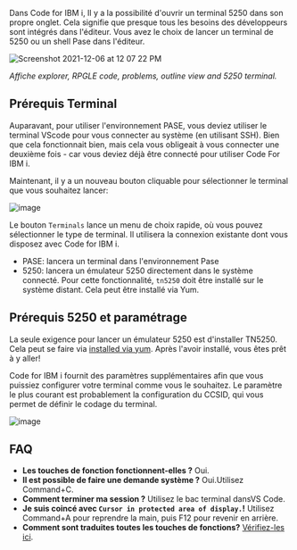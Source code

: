 Dans Code for IBM i, Il y a la possibilité d'ouvrir un terminal 5250 dans son propre onglet. Cela signifie que presque tous les besoins des développeurs sont intégrés dans l'éditeur. Vous avez le choix de lancer un terminal de 5250 ou un shell Pase dans l'éditeur.

![Screenshot 2021-12-06 at 12 07 22 PM](https://user-images.githubusercontent.com/3708366/144915006-20d44162-23ec-4f04-beec-889f989cd497.png)

_Affiche explorer, RPGLE code, problems, outline view and 5250 terminal._

## Prérequis Terminal
Auparavant, pour utiliser l'environnement PASE, vous deviez utiliser le terminal VScode pour vous connecter au système (en utilisant SSH). Bien que cela fonctionnait bien, mais cela vous obligeait à vous connecter une deuxième fois - car vous deviez déjà être connecté pour utiliser Code For IBM i.

Maintenant, il y a un nouveau bouton cliquable pour sélectionner le terminal que vous souhaitez lancer:

![image](https://user-images.githubusercontent.com/3708366/144915672-6f2dbea4-c3cc-453c-8cdf-43297e9cf602.png)

Le bouton `Terminals` lance un menu de choix rapide, où vous pouvez sélectionner le type de terminal. Il utilisera la connexion existante dont vous disposez avec Code for IBM i.

* PASE: lancera un terminal dans l'environnement Pase
* 5250: lancera un émulateur 5250 directement dans le système connecté. Pour cette fonctionnalité, `tn5250` doit être installé sur le système distant. Cela peut être installé via Yum.

## Prérequis 5250 et paramétrage

La seule exigence pour lancer un émulateur 5250 est d'installer TN5250. Cela peut se faire via [installed via yum](https://www.seidengroup.com/php-documentation/how-to-set-up-the-ibm-i-open-source-environment/). Après l'avoir installé, vous êtes prêt à y aller!

Code for IBM i fournit des paramètres supplémentaires afin que vous puissiez configurer votre terminal comme vous le souhaitez. Le paramètre le plus courant est probablement la configuration du CCSID, qui vous permet de définir le codage du terminal.

![image](https://user-images.githubusercontent.com/3708366/144916702-79ba1d15-ab1f-4248-abed-8b19c84715c9.png)

## FAQ

- **Les touches de fonction fonctionnent-elles ?** Oui.
- **Il est possible de faire une demande système ?** Oui.Utilisez  Command+C.
- **Comment terminer ma session ?** Utilisez le bac terminal dansVS Code.
- **Je suis coincé avec `Cursor in protected area of display.`!** Utilisez Command+A pour reprendre la main, puis F12 pour revenir en arrière.
- **Comment sont traduites toutes les touches de fonctions?** [Vérifiez-les ici](https://linux.die.net/man/1/tn5250).
